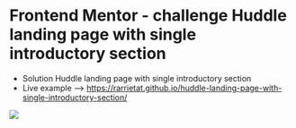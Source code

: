 # Frontend Mentor - challenge Huddle landing page with single introductory section

- Solution Huddle landing page with single introductory section
- Live example --> https://rarrietat.github.io/huddle-landing-page-with-single-introductory-section/

![](https://repository-images.githubusercontent.com/272117117/87fab480-adbd-11ea-8b4c-50907e80cd3b)
